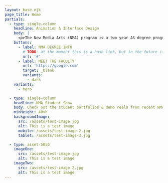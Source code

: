 ```yaml
---
layout: base.njk
page_title: Home
partials:
  - type: single-column
    headline: Animation & Interface Design
    body: |
      <p>The New Media Arts (NMA) program is a two year AS degree program located at Kapi‘olani Community College (KCC) in Honolulu, Hawaii. The NMA mission is to prepare students for employment in the fields of interface design and animation.</p>
    buttons:
      - label: NMA DEGREE INFO
        # TODO: at the moment this is a hash link, but in the future it could another page
        url: '#'
      - label: MEET THE FACULTY
        url: 'https://google.com'
        target: _blank
        variants:
          - dark
    variants:
      - hero

  - type: single-column
    headline: NMA Student Show
    body: Check out the student portfolios & demo reels from recent NMA graduates.
    minHeight: 40vh
    backgroundImage:
      src: /assets/test-image.jpg
      alt: This is a test image
      mobile: /assets/test-image-2.jpg
      tablet: /assets/test-image-3.jpg

  - type: asset-5050
    imageOne:
      src: /assets/test-image.jpg
      alt: This is a test image
    imageTwo:
      src: /assets/test-image-2.jpg
      alt: This is a test image
---
```

